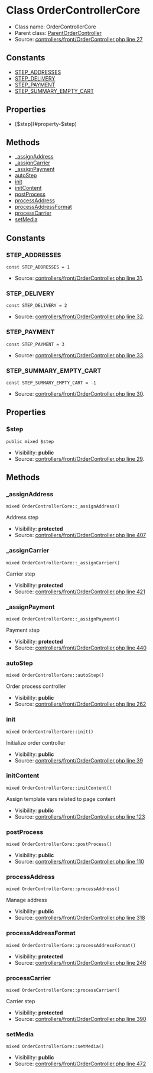 Class OrderControllerCore
=====================





* Class name: OrderControllerCore
* Parent class: [ParentOrderController](class.ParentOrderControllerCore.md)
* Source: [controllers/front/OrderController.php line 27](https://github.com/PrestaShop/PrestaShop/blob/1.6.1.1/controllers/front/OrderController.php#L27)

Constants
----------

* [STEP_ADDRESSES](#constant-STEP_ADDRESSES)
* [STEP_DELIVERY](#constant-STEP_DELIVERY)
* [STEP_PAYMENT](#constant-STEP_PAYMENT)
* [STEP_SUMMARY_EMPTY_CART](#constant-STEP_SUMMARY_EMPTY_CART)

Properties
----------

* [$step](#property-$step)

Methods
-------
* [_assignAddress](#method-_assignAddress)
* [_assignCarrier](#method-_assignCarrier)
* [_assignPayment](#method-_assignPayment)
* [autoStep](#method-autoStep)
* [init](#method-init)
* [initContent](#method-initContent)
* [postProcess](#method-postProcess)
* [processAddress](#method-processAddress)
* [processAddressFormat](#method-processAddressFormat)
* [processCarrier](#method-processCarrier)
* [setMedia](#method-setMedia)


Constants
----------


### <a name="constant-STEP_ADDRESSES"></a>STEP_ADDRESSES

    const STEP_ADDRESSES = 1





* Source: [controllers/front/OrderController.php line 31](https://github.com/PrestaShop/PrestaShop/blob/1.6.1.1/controllers/front/OrderController.php#L31).


### <a name="constant-STEP_DELIVERY"></a>STEP_DELIVERY

    const STEP_DELIVERY = 2





* Source: [controllers/front/OrderController.php line 32](https://github.com/PrestaShop/PrestaShop/blob/1.6.1.1/controllers/front/OrderController.php#L32).


### <a name="constant-STEP_PAYMENT"></a>STEP_PAYMENT

    const STEP_PAYMENT = 3





* Source: [controllers/front/OrderController.php line 33](https://github.com/PrestaShop/PrestaShop/blob/1.6.1.1/controllers/front/OrderController.php#L33).


### <a name="constant-STEP_SUMMARY_EMPTY_CART"></a>STEP_SUMMARY_EMPTY_CART

    const STEP_SUMMARY_EMPTY_CART = -1





* Source: [controllers/front/OrderController.php line 30](https://github.com/PrestaShop/PrestaShop/blob/1.6.1.1/controllers/front/OrderController.php#L30).


Properties
----------


### <a name="property-$step"></a>$step

    public mixed $step





* Visibility: **public**
* Source: [controllers/front/OrderController.php line 29](https://github.com/PrestaShop/PrestaShop/blob/1.6.1.1/controllers/front/OrderController.php#L29).


Methods
-------


### <a name="method-_assignAddress"></a>_assignAddress

    mixed OrderControllerCore::_assignAddress()

Address step



* Visibility: **protected**
* Source: [controllers/front/OrderController.php line 407](https://github.com/PrestaShop/PrestaShop/blob/1.6.1.1/controllers/front/OrderController.php#L407)




### <a name="method-_assignCarrier"></a>_assignCarrier

    mixed OrderControllerCore::_assignCarrier()

Carrier step



* Visibility: **protected**
* Source: [controllers/front/OrderController.php line 421](https://github.com/PrestaShop/PrestaShop/blob/1.6.1.1/controllers/front/OrderController.php#L421)




### <a name="method-_assignPayment"></a>_assignPayment

    mixed OrderControllerCore::_assignPayment()

Payment step



* Visibility: **protected**
* Source: [controllers/front/OrderController.php line 440](https://github.com/PrestaShop/PrestaShop/blob/1.6.1.1/controllers/front/OrderController.php#L440)




### <a name="method-autoStep"></a>autoStep

    mixed OrderControllerCore::autoStep()

Order process controller



* Visibility: **public**
* Source: [controllers/front/OrderController.php line 262](https://github.com/PrestaShop/PrestaShop/blob/1.6.1.1/controllers/front/OrderController.php#L262)




### <a name="method-init"></a>init

    mixed OrderControllerCore::init()

Initialize order controller



* Visibility: **public**
* Source: [controllers/front/OrderController.php line 39](https://github.com/PrestaShop/PrestaShop/blob/1.6.1.1/controllers/front/OrderController.php#L39)




### <a name="method-initContent"></a>initContent

    mixed OrderControllerCore::initContent()

Assign template vars related to page content



* Visibility: **public**
* Source: [controllers/front/OrderController.php line 123](https://github.com/PrestaShop/PrestaShop/blob/1.6.1.1/controllers/front/OrderController.php#L123)




### <a name="method-postProcess"></a>postProcess

    mixed OrderControllerCore::postProcess()





* Visibility: **public**
* Source: [controllers/front/OrderController.php line 110](https://github.com/PrestaShop/PrestaShop/blob/1.6.1.1/controllers/front/OrderController.php#L110)




### <a name="method-processAddress"></a>processAddress

    mixed OrderControllerCore::processAddress()

Manage address



* Visibility: **public**
* Source: [controllers/front/OrderController.php line 318](https://github.com/PrestaShop/PrestaShop/blob/1.6.1.1/controllers/front/OrderController.php#L318)




### <a name="method-processAddressFormat"></a>processAddressFormat

    mixed OrderControllerCore::processAddressFormat()





* Visibility: **protected**
* Source: [controllers/front/OrderController.php line 246](https://github.com/PrestaShop/PrestaShop/blob/1.6.1.1/controllers/front/OrderController.php#L246)




### <a name="method-processCarrier"></a>processCarrier

    mixed OrderControllerCore::processCarrier()

Carrier step



* Visibility: **protected**
* Source: [controllers/front/OrderController.php line 390](https://github.com/PrestaShop/PrestaShop/blob/1.6.1.1/controllers/front/OrderController.php#L390)




### <a name="method-setMedia"></a>setMedia

    mixed OrderControllerCore::setMedia()





* Visibility: **public**
* Source: [controllers/front/OrderController.php line 472](https://github.com/PrestaShop/PrestaShop/blob/1.6.1.1/controllers/front/OrderController.php#L472)



